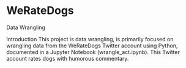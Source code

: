 # WeRateDogs
Data Wrangling 

Introduction
This project is data wrangling, is primarily focused on wrangling data from the WeRateDogs Twitter account using Python, documented in a Jupyter Notebook (wrangle_act.ipynb). This Twitter account rates dogs with humorous commentary. 
